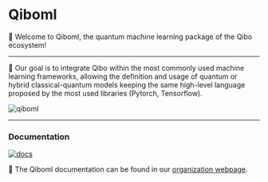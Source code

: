 # Qiboml

👋 Welcome to Qiboml, the quantum machine learning package of the Qibo ecosystem!

---

🎯 Our goal is to integrate Qibo within the most commonly used machine learning frameworks,
allowing the definition and usage of quantum or hybrid classical-quantum models
keeping the same high-level language proposed by the most used libraries (Pytorch, Tensorflow).

![qiboml](https://github.com/user-attachments/assets/c88fd9a7-2511-4672-a911-5d8937dc5d08)

---

### Documentation

[![docs](https://github.com/qiboteam/qibo/actions/workflows/publish.yml/badge.svg)](https://qibo.science/qibo/stable/)

📖 The Qiboml documentation can be found in our [organization webpage](https://qibo.science/qibo/stable/).
